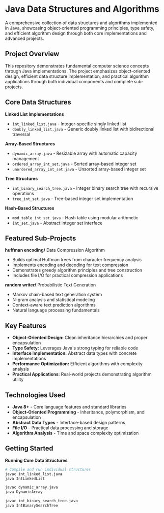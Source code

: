 # Java Data Structures and Algorithms

A comprehensive collection of data structures and algorithms implemented in Java, showcasing object-oriented programming principles, type safety, and efficient algorithm design through both core implementations and advanced projects.

## Project Overview

This repository demonstrates fundamental computer science concepts through Java implementations. The project emphasizes object-oriented design, efficient data structure implementation, and practical algorithm applications through both individual components and complete sub-projects.

## Core Data Structures

**Linked List Implementations**
- `int_linked_list.java` - Integer-specific singly linked list
- `doubly_linked_list.java` - Generic doubly linked list with bidirectional traversal

**Array-Based Structures**
- `dynamic_array.java` - Resizable array with automatic capacity management
- `ordered_array_int_set.java` - Sorted array-based integer set
- `unordered_array_int_set.java` - Unsorted array-based integer set

**Tree Structures**
- `int_binary_search_tree.java` - Integer binary search tree with recursive operations
- `tree_int_set.java` - Tree-based integer set implementation

**Hash-Based Structures**
- `mod_table_int_set.java` - Hash table using modular arithmetic
- `int_set.java` - Abstract integer set interface

## Featured Sub-Projects

**huffman encoding/**
Data Compression Algorithm
- Builds optimal Huffman trees from character frequency analysis
- Implements encoding and decoding for text compression
- Demonstrates greedy algorithm principles and tree construction
- Includes file I/O for practical compression applications

**random writer/**
Probabilistic Text Generation
- Markov chain-based text generation system
- N-gram analysis and statistical modeling
- Context-aware text prediction algorithms
- Natural language processing fundamentals

## Key Features

- **Object-Oriented Design:** Clean inheritance hierarchies and proper encapsulation
- **Type Safety:** Leverages Java's strong typing for reliable code
- **Interface Implementation:** Abstract data types with concrete implementations
- **Performance Optimization:** Efficient algorithms with complexity analysis
- **Practical Applications:** Real-world projects demonstrating algorithm utility

## Technologies Used

- **Java 8+** - Core language features and standard libraries
- **Object-Oriented Programming** - Inheritance, polymorphism, and encapsulation
- **Abstract Data Types** - Interface-based design patterns
- **File I/O** - Practical data processing and storage
- **Algorithm Analysis** - Time and space complexity optimization

## Getting Started

**Running Core Data Structures**
```bash
# Compile and run individual structures
javac int_linked_list.java
java IntLinkedList

javac dynamic_array.java  
java DynamicArray

javac int_binary_search_tree.java
java IntBinarySearchTree
